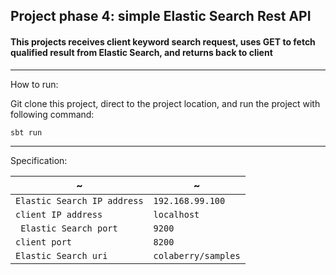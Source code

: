 ## Project phase 4: simple Elastic Search Rest API

#### This projects receives client keyword search request, uses GET to fetch qualified result from Elastic Search, and returns back to client
---
How to run:

Git clone this project, direct to the project location, and run the project with following command:
``` scala 
sbt run
```
---
Specification:

| ~ | ~ |
| --- | --- |
| `Elastic Search IP address` | `192.168.99.100 ` |
| `client IP address` | `localhost` | 
| ` Elastic Search port` | `9200` | 
| `client port` | `8200` |
| `Elastic Search uri` | `colaberry/samples` |

